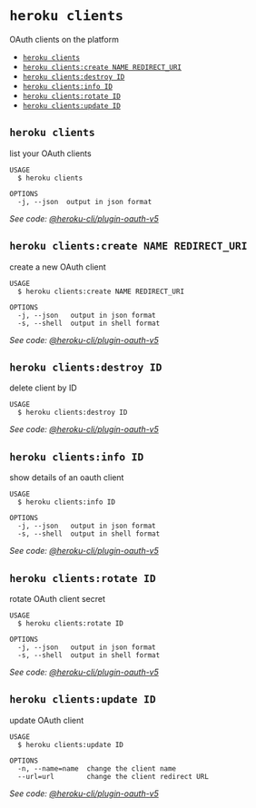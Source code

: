 `heroku clients`
================

OAuth clients on the platform

* [`heroku clients`](#heroku-clients)
* [`heroku clients:create NAME REDIRECT_URI`](#heroku-clientscreate-name-redirect_uri)
* [`heroku clients:destroy ID`](#heroku-clientsdestroy-id)
* [`heroku clients:info ID`](#heroku-clientsinfo-id)
* [`heroku clients:rotate ID`](#heroku-clientsrotate-id)
* [`heroku clients:update ID`](#heroku-clientsupdate-id)

## `heroku clients`

list your OAuth clients

```
USAGE
  $ heroku clients

OPTIONS
  -j, --json  output in json format
```

_See code: [@heroku-cli/plugin-oauth-v5](https://github.com/heroku/cli/blob/v7.54.0/packages/oauth-v5/lib/commands/clients/index.js)_

## `heroku clients:create NAME REDIRECT_URI`

create a new OAuth client

```
USAGE
  $ heroku clients:create NAME REDIRECT_URI

OPTIONS
  -j, --json   output in json format
  -s, --shell  output in shell format
```

_See code: [@heroku-cli/plugin-oauth-v5](https://github.com/heroku/cli/blob/v7.54.0/packages/oauth-v5/lib/commands/clients/create.js)_

## `heroku clients:destroy ID`

delete client by ID

```
USAGE
  $ heroku clients:destroy ID
```

_See code: [@heroku-cli/plugin-oauth-v5](https://github.com/heroku/cli/blob/v7.54.0/packages/oauth-v5/lib/commands/clients/destroy.js)_

## `heroku clients:info ID`

show details of an oauth client

```
USAGE
  $ heroku clients:info ID

OPTIONS
  -j, --json   output in json format
  -s, --shell  output in shell format
```

_See code: [@heroku-cli/plugin-oauth-v5](https://github.com/heroku/cli/blob/v7.54.0/packages/oauth-v5/lib/commands/clients/info.js)_

## `heroku clients:rotate ID`

rotate OAuth client secret

```
USAGE
  $ heroku clients:rotate ID

OPTIONS
  -j, --json   output in json format
  -s, --shell  output in shell format
```

_See code: [@heroku-cli/plugin-oauth-v5](https://github.com/heroku/cli/blob/v7.54.0/packages/oauth-v5/lib/commands/clients/rotate.js)_

## `heroku clients:update ID`

update OAuth client

```
USAGE
  $ heroku clients:update ID

OPTIONS
  -n, --name=name  change the client name
  --url=url        change the client redirect URL
```

_See code: [@heroku-cli/plugin-oauth-v5](https://github.com/heroku/cli/blob/v7.54.0/packages/oauth-v5/lib/commands/clients/update.js)_
